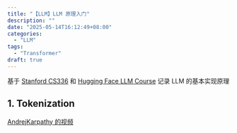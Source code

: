 ```yaml
---
title: "【LLM】LLM 原理入门"
description: ""
date: "2025-05-14T16:12:49+08:00"
categories:
  - "LLM"
tags:
  - "Transformer"
draft: true
---
```

基于 [Stanford CS336](https://www.bilibili.com/video/BV1zW5yz1Eom/?spm_id_from=333.337.search-card.all.click&vd_source=25d190898892b26df5fcaaf293963e10) 和 [Hugging Face LLM Course](https://huggingface.co/learn/llm-course/chapter0/1?fw=pt) 记录 LLM 的基本实现原理
<!--more-->
## 1. Tokenization
[AndrejKarpathy 的视频](https://www.youtube.com/watch?v=zduSFxRajkE&ab_channel=AndrejKarpathy)
